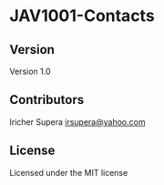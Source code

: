 # JAV1001-Contacts

## Version
Version 1.0

## Contributors
Iricher Supera <irsupera@yahoo.com>

## License
Licensed under the MIT license
